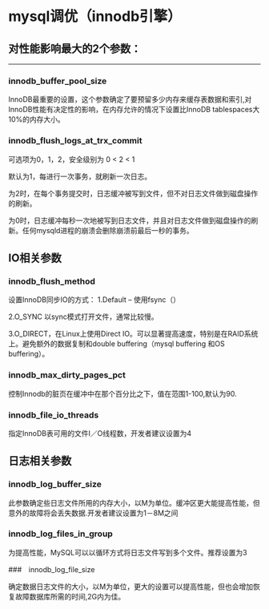 # mysql调优（innodb引擎）


## 对性能影响最大的2个参数：

---

### innodb_buffer_pool_size


InnoDB最重要的设置，这个参数确定了要预留多少内存来缓存表数据和索引,对InnoDB性能有决定性的影响，在内存允许的情况下设置比InnoDB tablespaces大10%的内存大小。

### innodb_flush_logs_at_trx_commit


可选项为0，1，2，安全级别为 0 < 2 < 1 

默认为1，每进行一次事务，就刷新一次日志。

为2时，在每个事务提交时，日志缓冲被写到文件，但不对日志文件做到磁盘操作的刷新。

为0时，日志缓冲每秒一次地被写到日志文件，并且对日志文件做到磁盘操作的刷新。任何mysqld进程的崩溃会删除崩溃前最后一秒的事务。

## IO相关参数

### innodb_flush_method

设置InnoDB同步IO的方式：
1.Default – 使用fsync（）

2.O_SYNC 以sync模式打开文件，通常比较慢。

3.O_DIRECT，在Linux上使用Direct IO。可以显著提高速度，特别是在RAID系统上。避免额外的数据复制和double buffering（mysql buffering 和OS buffering）。

### innodb_max_dirty_pages_pct

控制Innodb的脏页在缓冲中在那个百分比之下，值在范围1-100,默认为90.

###  innodb_file_io_threads 

指定InnoDB表可用的文件I／O线程数，开发者建议设置为4

## 日志相关参数

### innodb_log_buffer_size 

此参数确定些日志文件所用的内存大小，以M为单位。缓冲区更大能提高性能，但意外的故障将会丢失数据.开发者建议设置为1－8M之间 


### innodb_log_files_in_group 

为提高性能，MySQL可以以循环方式将日志文件写到多个文件。推荐设置为3

###　innodb_log_file_size

确定数据日志文件的大小，以M为单位，更大的设置可以提高性能，但也会增加恢复故障数据库所需的时间,2G内为佳。
